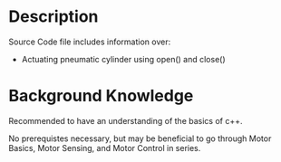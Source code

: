 # Description

Source Code file includes information over: 

* Actuating pneumatic cylinder using open() and close()

# Background Knowledge

Recommended to have an understanding of the basics of c++.
 
No prerequistes necessary, but may be beneficial to go through Motor Basics, Motor Sensing, and Motor Control in series.